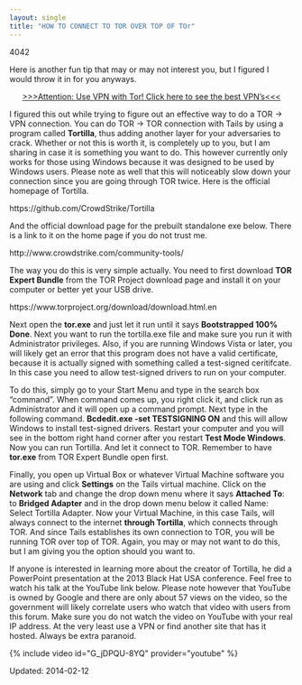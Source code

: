 ```yaml
---
layout: single
title: "HOW TO CONNECT TO TOR OVER TOP OF TOr"
---
```

4042


<p>Here is another fun tip that may or may not interest you, but I figured I would throw it in for you anyways.</p>
<p style="text-align: center;"><a href="/vpn-comparison-chart/">&gt;&gt;&gt;Attention: Use VPN with Tor! Click here to see the best VPN’s&lt;&lt;&lt;</a></p>
<p>I figured this out while trying to figure out an effective way to do a TOR -&gt; VPN connection. You can do TOR -&gt; TOR connection with Tails by using a program called <strong>Tortilla</strong>, thus adding another layer for your adversaries to crack. Whether or not this is worth it, is completely up to you, but I am sharing in case it is something you want to do. This however currently only works for those using Windows because it was designed to be used by Windows users. Please note as well that this will noticeably slow down your connection since you are going through TOR twice. Here is the official homepage of Tortilla.</p>
<p>https://github.com/CrowdStrike/Tortilla</p>
<p>And the official download page for the prebuilt standalone exe below. There is a link to it on the home page if you do not trust me.</p>
<p>http://www.crowdstrike.com/community-tools/</p>
<p>The way you do this is very simple actually. You need to first download <strong>TOR Expert Bundle</strong> from the TOR Project download page and install it on your computer or better yet your USB drive.</p>
<p>https://www.torproject.org/download/download.html.en</p>
<p>Next open the <strong>tor.exe</strong> and just let it run until it says <strong>Bootstrapped 100% Done</strong>. Next you want to run the tortilla.exe file and make sure you run it with Administrator privileges. Also, if you are running Windows Vista or later, you will likely get an error that this program does not have a valid certificate, because it is actually signed with something called a test-signed ceritifcate. In this case you need to allow test-signed drivers to run on your computer.</p>
<p>To do this, simply go to your Start Menu and type in the search box &#8220;command&#8221;. When command comes up, you right click it, and click run as Administrator and it will open up a command prompt. Next type in the following command. <strong>Bcdedit.exe -set TESTSIGNING ON</strong> and this will allow Windows to install test-signed drivers. Restart your computer and you will see in the bottom right hand corner after you restart <strong>Test Mode Windows</strong>. Now you can run Tortilla. And let it connect to TOR. Remember to have <strong>tor.exe</strong> from TOR Expert Bundle open first.</p>
<p>Finally, you open up Virtual Box or whatever Virtual Machine software you are using and click <strong>Settings</strong> on the Tails virtual machine. Click on the <strong>Network</strong> tab and change the drop down menu where it says <strong>Attached To</strong>: to <strong>Bridged Adapter</strong> and in the drop down menu below it called Name: Select Tortilla Adapter. Now your Virtual Machine, in this case Tails, will always connect to the internet <strong>through Tortilla</strong>, which connects through TOR. And since Tails establishes its own connection to TOR, you will be running TOR over top of TOR. Again, you may or may not want to do this, but I am giving you the option should you want to.</p>
<p>If anyone is interested in learning more about the creator of Tortilla, he did a PowerPoint presentation at the 2013 Black Hat USA conference. Feel free to watch his talk at the YouTube link below. Please note however that YouTube is owned by Google and there are only about 57 views on the video, so the government will likely correlate users who watch that video with users from this forum. Make sure you do not watch the video on YouTube with your real IP address. At the very least use a VPN or find another site that has it hosted. Always be extra paranoid.</p>

{% include video id="G_jDPQU-8YQ" provider="youtube" %}


Updated: 2014-02-12

